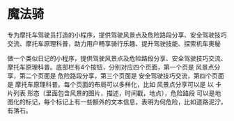 # 魔法骑

专为摩托车驾驶员打造的小程序，提供驾驶风景点及危险路段分享、安全驾驶技巧交流、摩托车原理科普，助力用户畅享骑行乐趣、提升驾驶技能、探索机车奥秘 



做一个类似日记的小程序，提供驾驶风景点及危险路段分享、安全驾驶技巧交流、摩托车原理科普。底部栏有4个按钮，分别对应四个页面，第一个页是 风景点分享，第二个页面是 危险路段分享，第三个页面是 安全驾驶技巧交流，第四个页面是 摩托车原理科普。每个页面的布局可以多样化，比如 风景点分享可以是 以 卡片列表 形态（里面包含风景的图片，描述，时间戳，地点），危险路段 可以是地图化的标记，每个标记上有一些额外的文本信息，表明为何危险，比如道路泥泞，有落石。
